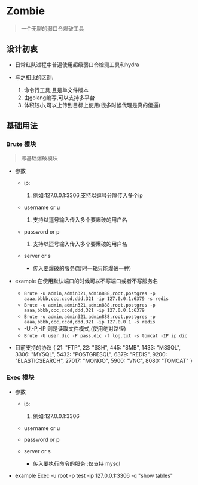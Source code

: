 # Zombie 

> 一个无聊的弱口令爆破工具


## 设计初衷
* 日常红队过程中普遍使用超级弱口令检测工具和hydra

* 与之相比的区别:
    1. 命令行工具,且是单文件版本
    2. 由golang编写,可以支持多平台
    3. 体积较小,可以上传到目标上使用(很多时候代理是真的傻逼)



## 基础用法

###  Brute 模块
> 即基础爆破模块

* 参数
    * ip:
        1. 例如:127.0.0.1:3306,支持以逗号分隔传入多个ip
    
    * username or u
        1. 支持以逗号输入传入多个要爆破的用户名
    
    * password or p
        1. 支持以逗号输入传入多个要爆破的用户名
    
    * server or s 
        * 传入要爆破的服务(暂时一轮只能爆破一种)

* example
    在使用默认端口的时候可以不写端口或者不写服务名
    * `Brute -u admin,admin321,admin888,root,postgres -p aaaa,bbbb,ccc,cccd,ddd,321 -ip 127.0.0.1:6379 -s redis`
    * `Brute -u admin,admin321,admin888,root,postgres -p aaaa,bbbb,ccc,cccd,ddd,321 -ip 127.0.0.1:6379 `
    * `Brute -u admin,admin321,admin888,root,postgres -p aaaa,bbbb,ccc,cccd,ddd,321 -ip 127.0.0.1 -s redis`
    * -U,-P,-IP 则是读取文件模式,(使用绝对路径)
    * `Brute -U user.dic -P pass.dic -f log.txt -s tomcat -IP ip.dic`
* 目前支持的协议
  {
  21:    "FTP",
  22:    "SSH",
  445:   "SMB",
  1433:  "MSSQL",
  3306:  "MYSQL",
  5432:  "POSTGRESQL",
  6379:  "REDIS",
  9200:  "ELASTICSEARCH",
  27017: "MONGO",
  5900:  "VNC",
  8080: "TOMCAT"
  }

### Exec 模块

* 参数
    * ip:
        1. 例如:127.0.0.1:3306
    
    * username or u
      
    * password or p
      
    * server or s 
        * 传入要执行命令的服务 :仅支持 mysql 
    
*  example
    Exec -u root -p test -ip 127.0.0.1:3306 -q "show tables"



   




